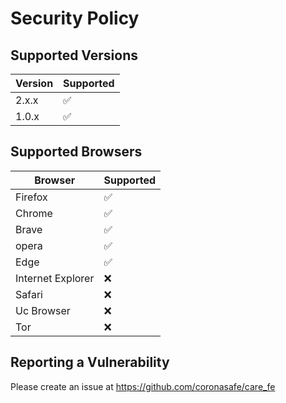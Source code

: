 # Security Policy

## Supported Versions

| Version | Supported          |
| ------- | ------------------ |
| 2.x.x   | :white_check_mark: |
| 1.0.x   | :white_check_mark: |

## Supported Browsers

| Browser           | Supported          |
| ----------------- | ------------------ |
| Firefox           | :white_check_mark: |
| Chrome            | :white_check_mark: |
| Brave             | :white_check_mark: |
| opera             | :white_check_mark: |
| Edge              | :white_check_mark: |
| Internet Explorer | :x:                |
| Safari            | :x:                |
| Uc Browser        | :x:                |
| Tor               | :x:                |

## Reporting a Vulnerability

Please create an issue at https://github.com/coronasafe/care_fe
